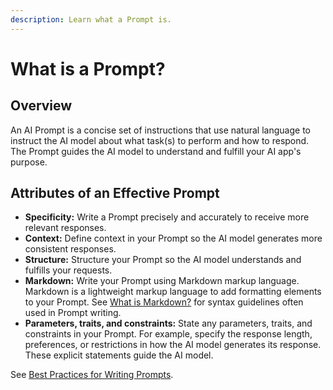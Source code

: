```yaml
---
description: Learn what a Prompt is.
---
```


# What is a Prompt?

## Overview

An AI Prompt is a concise set of instructions that use natural language to instruct the AI model about what task(s) to perform and how to respond. The Prompt guides the AI model to understand and fulfill your AI app's purpose.

## Attributes of an Effective Prompt

* **Specificity:** Write a Prompt precisely and accurately to receive more relevant responses.
* **Context:** Define context in your Prompt so the AI model generates more consistent responses.
* **Structure:** Structure your Prompt so the AI model understands and fulfills your requests.
* **Markdown:** Write your Prompt using Markdown markup language. Markdown is a lightweight markup language to add formatting elements to your Prompt. See [What is Markdown?](what-is-markdown.md) for syntax guidelines often used in Prompt writing.
* **Parameters, traits, and constraints:** State any parameters, traits, and constraints in your Prompt. For example, specify the response length, preferences, or restrictions in how the AI model generates its response. These explicit statements guide the AI model.

See [Best Practices for Writing Prompts](best-practices-for-writing-prompts.md).
